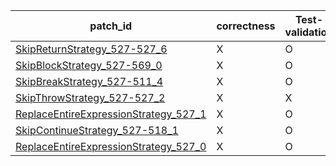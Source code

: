  | patch_id |correctness |Test-validation |NPEX-validation |
 |--- | --- | --- | --- | 
 | [SkipReturnStrategy_527-527_6](./patches/SkipReturnStrategy_527-527_6/patch.java#523) | X | O | X | 
 | [SkipBlockStrategy_527-569_0](./patches/SkipBlockStrategy_527-569_0/patch.java#523) | X | O | X | 
 | [SkipBreakStrategy_527-511_4](./patches/SkipBreakStrategy_527-511_4/patch.java#523) | X | O | X | 
 | [SkipThrowStrategy_527-527_2](./patches/SkipThrowStrategy_527-527_2/patch.java#523) | X | X | X | 
 | [ReplaceEntireExpressionStrategy_527_1](./patches/ReplaceEntireExpressionStrategy_527_1/patch.java#523) | X | O | X | 
 | [SkipContinueStrategy_527-518_1](./patches/SkipContinueStrategy_527-518_1/patch.java#523) | X | O | X | 
 | [ReplaceEntireExpressionStrategy_527_0](./patches/ReplaceEntireExpressionStrategy_527_0/patch.java#523) | X | O | O | 
